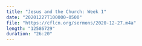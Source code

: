 ```yaml
---
title: "Jesus and the Church: Week 1"
date: "20201227T100000-0500"
file: "https://cflcn.org/sermons/2020-12-27.m4a"
length: "12586729"
duration: "26:20"
---
```

